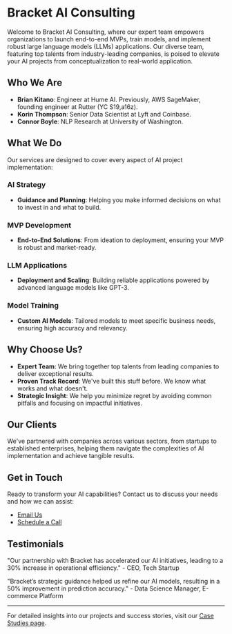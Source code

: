 # Bracket AI Consulting

Welcome to Bracket AI Consulting, where our expert team empowers organizations to launch end-to-end MVPs, train models, and implement robust large language models (LLMs) applications. Our diverse team, featuring top talents from industry-leading companies, is poised to elevate your AI projects from conceptualization to real-world application.

## Who We Are

- **Brian Kitano**: Engineer at Hume AI. Previously, AWS SageMaker, founding engineer at Rutter (YC S19,a16z). 
- **Korin Thompson**: Senior Data Scientist at Lyft and Coinbase.
- **Connor Boyle**: NLP Research at University of Washington.

## What We Do

Our services are designed to cover every aspect of AI project implementation:

### AI Strategy
- **Guidance and Planning**: Helping you make informed decisions on what to invest in and what to build.

### MVP Development
- **End-to-End Solutions**: From ideation to deployment, ensuring your MVP is robust and market-ready.

### LLM Applications
- **Deployment and Scaling**: Building reliable applications powered by advanced language models like GPT-3.

### Model Training
- **Custom AI Models**: Tailored models to meet specific business needs, ensuring high accuracy and relevancy.


## Why Choose Us?

- **Expert Team**: We bring together top talents from leading companies to deliver exceptional results.
- **Proven Track Record**: We've built this stuff before. We know what works and what doesn't.
- **Strategic Insight**: We help you minimize regret by avoiding common pitfalls and focusing on impactful initiatives.

## Our Clients

We've partnered with companies across various sectors, from startups to established enterprises, helping them navigate the complexities of AI implementation and achieve tangible results.

## Get in Touch

Ready to transform your AI capabilities? Contact us to discuss your needs and how we can assist:

- [Email Us](mailto:brian@bracketai.co)
- [Schedule a Call](https://cal.com/bracket-ai/30min)

## Testimonials

"Our partnership with Bracket has accelerated our AI initiatives, leading to a 30% increase in operational efficiency." - CEO, Tech Startup

"Bracket’s strategic guidance helped us refine our AI models, resulting in a 50% improvement in prediction accuracy." - Data Science Manager, E-commerce Platform

---

For detailed insights into our projects and success stories, visit our [Case Studies page](./case-studies.md).
